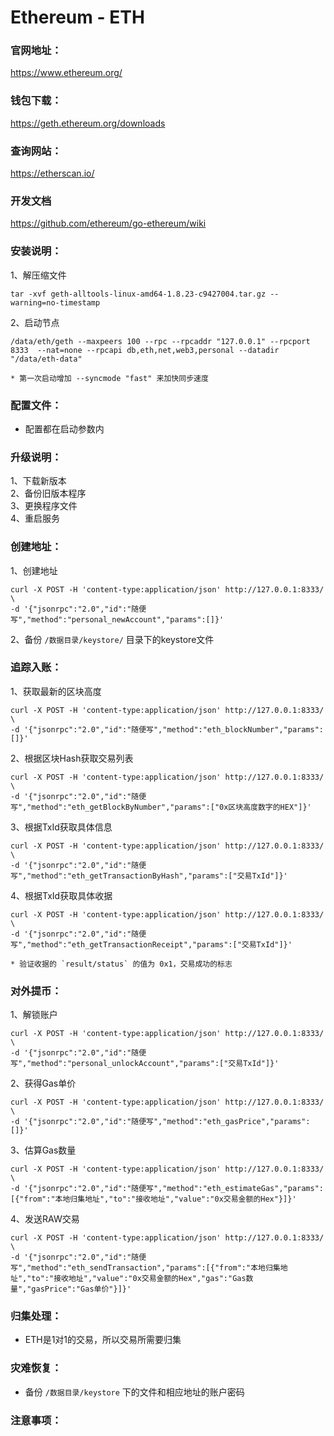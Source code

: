 # Ethereum - ETH

### 官网地址：
https://www.ethereum.org/

### 钱包下载：
https://geth.ethereum.org/downloads

### 查询网站：
https://etherscan.io/

### 开发文档
https://github.com/ethereum/go-ethereum/wiki

### 安装说明：
1、解压缩文件
```
tar -xvf geth-alltools-linux-amd64-1.8.23-c9427004.tar.gz --warning=no-timestamp
```

2、启动节点
```
/data/eth/geth --maxpeers 100 --rpc --rpcaddr "127.0.0.1" --rpcport 8333  --nat=none --rpcapi db,eth,net,web3,personal --datadir "/data/eth-data"

* 第一次启动增加 --syncmode "fast" 来加快同步速度
```

### 配置文件：
* 配置都在启动参数内

### 升级说明：
1、下载新版本  
2、备份旧版本程序  
3、更换程序文件  
4、重启服务

### 创建地址：
1、创建地址
```
curl -X POST -H 'content-type:application/json' http://127.0.0.1:8333/ \
-d '{"jsonrpc":"2.0","id":"随便写","method":"personal_newAccount","params":[]}'  
```
2、备份 `/数据目录/keystore/` 目录下的keystore文件

### 追踪入账：
1、获取最新的区块高度
```
curl -X POST -H 'content-type:application/json' http://127.0.0.1:8333/ \
-d '{"jsonrpc":"2.0","id":"随便写","method":"eth_blockNumber","params":[]}'  
```
2、根据区块Hash获取交易列表
```
curl -X POST -H 'content-type:application/json' http://127.0.0.1:8333/ \
-d '{"jsonrpc":"2.0","id":"随便写","method":"eth_getBlockByNumber","params":["0x区块高度数字的HEX"]}'  
```
3、根据TxId获取具体信息
```
curl -X POST -H 'content-type:application/json' http://127.0.0.1:8333/ \
-d '{"jsonrpc":"2.0","id":"随便写","method":"eth_getTransactionByHash","params":["交易TxId"]}'  
```
4、根据TxId获取具体收据
```
curl -X POST -H 'content-type:application/json' http://127.0.0.1:8333/ \
-d '{"jsonrpc":"2.0","id":"随便写","method":"eth_getTransactionReceipt","params":["交易TxId"]}'  

* 验证收据的 `result/status` 的值为 0x1，交易成功的标志
```

### 对外提币：
1、解锁账户
```
curl -X POST -H 'content-type:application/json' http://127.0.0.1:8333/ \
-d '{"jsonrpc":"2.0","id":"随便写","method":"personal_unlockAccount","params":["交易TxId"]}'  
```

2、获得Gas单价
```
curl -X POST -H 'content-type:application/json' http://127.0.0.1:8333/ \
-d '{"jsonrpc":"2.0","id":"随便写","method":"eth_gasPrice","params":[]}'  
```

3、估算Gas数量
```
curl -X POST -H 'content-type:application/json' http://127.0.0.1:8333/ \
-d '{"jsonrpc":"2.0","id":"随便写","method":"eth_estimateGas","params":[{"from":"本地归集地址","to":"接收地址","value":"0x交易金额的Hex"}]}'  
```

4、发送RAW交易
```
curl -X POST -H 'content-type:application/json' http://127.0.0.1:8333/ \
-d '{"jsonrpc":"2.0","id":"随便写","method":"eth_sendTransaction","params":[{"from":"本地归集地址","to":"接收地址","value":"0x交易金额的Hex","gas":"Gas数量","gasPrice":"Gas单价"}]}'  
```

### 归集处理：
* ETH是1对1的交易，所以交易所需要归集

### 灾难恢复：
* 备份 `/数据目录/keystore` 下的文件和相应地址的账户密码

### 注意事项：

